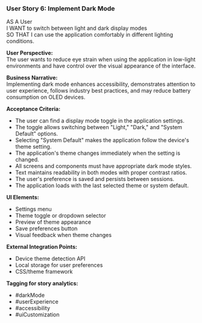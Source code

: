 ### User Story 6: Implement Dark Mode

AS A User  
I WANT to switch between light and dark display modes  
SO THAT I can use the application comfortably in different lighting conditions.

**User Perspective:**  
The user wants to reduce eye strain when using the application in low-light environments and have control over the visual appearance of the interface.

**Business Narrative:**  
Implementing dark mode enhances accessibility, demonstrates attention to user experience, follows industry best practices, and may reduce battery consumption on OLED devices.

**Acceptance Criteria:**

*   The user can find a display mode toggle in the application settings.
*   The toggle allows switching between "Light," "Dark," and "System Default" options.
*   Selecting "System Default" makes the application follow the device's theme setting.
*   The application's theme changes immediately when the setting is changed.
*   All screens and components must have appropriate dark mode styles.
*   Text maintains readability in both modes with proper contrast ratios.
*   The user's preference is saved and persists between sessions.
*   The application loads with the last selected theme or system default.

**UI Elements:**

*   Settings menu
*   Theme toggle or dropdown selector
*   Preview of theme appearance
*   Save preferences button
*   Visual feedback when theme changes

**External Integration Points:**

*   Device theme detection API
*   Local storage for user preferences
*   CSS/theme framework

**Tagging for story analytics:**

*   #darkMode
*   #userExperience
*   #accessibility
*   #uiCustomization